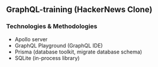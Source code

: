 ## GraphQL-training (HackerNews Clone)
### Technologies & Methodologies
- Apollo server
- GraphQL Playground (GraphQL IDE)
- Prisma (database toolkit, migrate database schema)
- SQLite (in-process library)
